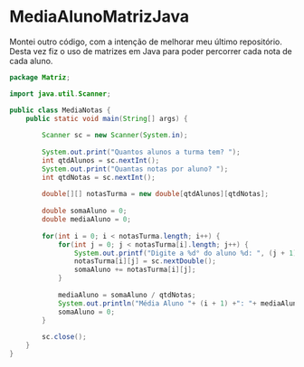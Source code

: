# MediaAlunoMatrizJava
Montei outro código, com a intenção de melhorar meu último repositório. Desta vez fiz o uso de matrizes em Java para poder percorrer cada nota de cada aluno.

```java
package Matriz;

import java.util.Scanner;

public class MediaNotas {
	public static void main(String[] args) {
		
		Scanner sc = new Scanner(System.in);
		
		System.out.print("Quantos alunos a turma tem? ");
		int qtdAlunos = sc.nextInt();
		System.out.print("Quantas notas por aluno? ");
		int qtdNotas = sc.nextInt();
		
		double[][] notasTurma = new double[qtdAlunos][qtdNotas];
		
		double somaAluno = 0;
		double mediaAluno = 0;
		
		for(int i = 0; i < notasTurma.length; i++) {
			for(int j = 0; j < notasTurma[i].length; j++) {
				System.out.printf("Digite a %d° do aluno %d: ", (j + 1), (i + 1));
				notasTurma[i][j] = sc.nextDouble();
				somaAluno += notasTurma[i][j];
			}
			
			mediaAluno = somaAluno / qtdNotas;
			System.out.println("Média Aluno "+ (i + 1) +": "+ mediaAluno);
			somaAluno = 0;
		}
		
		sc.close();
	}
}
```
